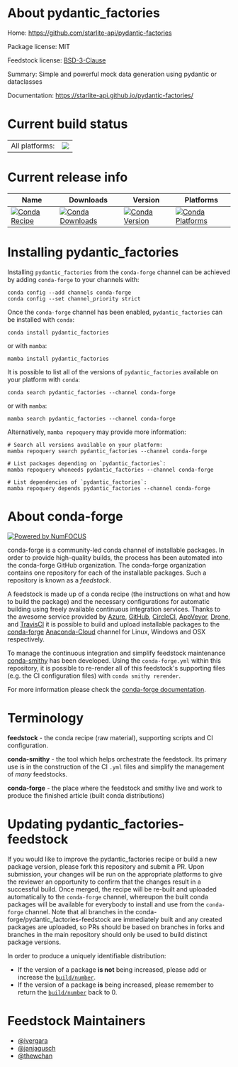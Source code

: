 About pydantic_factories
========================

Home: https://github.com/starlite-api/pydantic-factories

Package license: MIT

Feedstock license: [BSD-3-Clause](https://github.com/conda-forge/pydantic_factories-feedstock/blob/main/LICENSE.txt)

Summary: Simple and powerful mock data generation using pydantic or dataclasses

Documentation: https://starlite-api.github.io/pydantic-factories/

Current build status
====================


<table><tr><td>All platforms:</td>
    <td>
      <a href="https://dev.azure.com/conda-forge/feedstock-builds/_build/latest?definitionId=16100&branchName=main">
        <img src="https://dev.azure.com/conda-forge/feedstock-builds/_apis/build/status/pydantic_factories-feedstock?branchName=main">
      </a>
    </td>
  </tr>
</table>

Current release info
====================

| Name | Downloads | Version | Platforms |
| --- | --- | --- | --- |
| [![Conda Recipe](https://img.shields.io/badge/recipe-pydantic_factories-green.svg)](https://anaconda.org/conda-forge/pydantic_factories) | [![Conda Downloads](https://img.shields.io/conda/dn/conda-forge/pydantic_factories.svg)](https://anaconda.org/conda-forge/pydantic_factories) | [![Conda Version](https://img.shields.io/conda/vn/conda-forge/pydantic_factories.svg)](https://anaconda.org/conda-forge/pydantic_factories) | [![Conda Platforms](https://img.shields.io/conda/pn/conda-forge/pydantic_factories.svg)](https://anaconda.org/conda-forge/pydantic_factories) |

Installing pydantic_factories
=============================

Installing `pydantic_factories` from the `conda-forge` channel can be achieved by adding `conda-forge` to your channels with:

```
conda config --add channels conda-forge
conda config --set channel_priority strict
```

Once the `conda-forge` channel has been enabled, `pydantic_factories` can be installed with `conda`:

```
conda install pydantic_factories
```

or with `mamba`:

```
mamba install pydantic_factories
```

It is possible to list all of the versions of `pydantic_factories` available on your platform with `conda`:

```
conda search pydantic_factories --channel conda-forge
```

or with `mamba`:

```
mamba search pydantic_factories --channel conda-forge
```

Alternatively, `mamba repoquery` may provide more information:

```
# Search all versions available on your platform:
mamba repoquery search pydantic_factories --channel conda-forge

# List packages depending on `pydantic_factories`:
mamba repoquery whoneeds pydantic_factories --channel conda-forge

# List dependencies of `pydantic_factories`:
mamba repoquery depends pydantic_factories --channel conda-forge
```


About conda-forge
=================

[![Powered by
NumFOCUS](https://img.shields.io/badge/powered%20by-NumFOCUS-orange.svg?style=flat&colorA=E1523D&colorB=007D8A)](https://numfocus.org)

conda-forge is a community-led conda channel of installable packages.
In order to provide high-quality builds, the process has been automated into the
conda-forge GitHub organization. The conda-forge organization contains one repository
for each of the installable packages. Such a repository is known as a *feedstock*.

A feedstock is made up of a conda recipe (the instructions on what and how to build
the package) and the necessary configurations for automatic building using freely
available continuous integration services. Thanks to the awesome service provided by
[Azure](https://azure.microsoft.com/en-us/services/devops/), [GitHub](https://github.com/),
[CircleCI](https://circleci.com/), [AppVeyor](https://www.appveyor.com/),
[Drone](https://cloud.drone.io/welcome), and [TravisCI](https://travis-ci.com/)
it is possible to build and upload installable packages to the
[conda-forge](https://anaconda.org/conda-forge) [Anaconda-Cloud](https://anaconda.org/)
channel for Linux, Windows and OSX respectively.

To manage the continuous integration and simplify feedstock maintenance
[conda-smithy](https://github.com/conda-forge/conda-smithy) has been developed.
Using the ``conda-forge.yml`` within this repository, it is possible to re-render all of
this feedstock's supporting files (e.g. the CI configuration files) with ``conda smithy rerender``.

For more information please check the [conda-forge documentation](https://conda-forge.org/docs/).

Terminology
===========

**feedstock** - the conda recipe (raw material), supporting scripts and CI configuration.

**conda-smithy** - the tool which helps orchestrate the feedstock.
                   Its primary use is in the construction of the CI ``.yml`` files
                   and simplify the management of *many* feedstocks.

**conda-forge** - the place where the feedstock and smithy live and work to
                  produce the finished article (built conda distributions)


Updating pydantic_factories-feedstock
=====================================

If you would like to improve the pydantic_factories recipe or build a new
package version, please fork this repository and submit a PR. Upon submission,
your changes will be run on the appropriate platforms to give the reviewer an
opportunity to confirm that the changes result in a successful build. Once
merged, the recipe will be re-built and uploaded automatically to the
`conda-forge` channel, whereupon the built conda packages will be available for
everybody to install and use from the `conda-forge` channel.
Note that all branches in the conda-forge/pydantic_factories-feedstock are
immediately built and any created packages are uploaded, so PRs should be based
on branches in forks and branches in the main repository should only be used to
build distinct package versions.

In order to produce a uniquely identifiable distribution:
 * If the version of a package **is not** being increased, please add or increase
   the [``build/number``](https://docs.conda.io/projects/conda-build/en/latest/resources/define-metadata.html#build-number-and-string).
 * If the version of a package **is** being increased, please remember to return
   the [``build/number``](https://docs.conda.io/projects/conda-build/en/latest/resources/define-metadata.html#build-number-and-string)
   back to 0.

Feedstock Maintainers
=====================

* [@ivergara](https://github.com/ivergara/)
* [@janjagusch](https://github.com/janjagusch/)
* [@thewchan](https://github.com/thewchan/)

